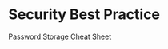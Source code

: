 # Security Best Practice

[Password Storage Cheat Sheet](https://www.owasp.org/index.php/Password_Storage_Cheat_Sheet)
